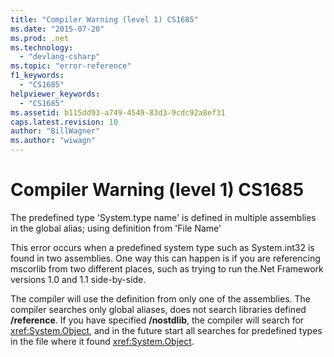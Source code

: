```yaml
---
title: "Compiler Warning (level 1) CS1685"
ms.date: "2015-07-20"
ms.prod: .net
ms.technology: 
  - "devlang-csharp"
ms.topic: "error-reference"
f1_keywords: 
  - "CS1685"
helpviewer_keywords: 
  - "CS1685"
ms.assetid: b115dd93-a749-4549-83d3-9cdc92a8ef31
caps.latest.revision: 10
author: "BillWagner"
ms.author: "wiwagn"
---
```

# Compiler Warning (level 1) CS1685
The predefined type 'System.type name' is defined in multiple assemblies in the global alias; using definition from 'File Name'  
  
 This error occurs when a predefined system type such as System.int32 is found in two assemblies. One way this can happen is if you are referencing mscorlib from two different places, such as trying to run the.Net Framework versions 1.0 and 1.1 side-by-side.  
  
 The compiler will use the definition from only one of the assemblies. The compiler searches only global aliases, does not search libraries defined **/reference**. If you have specified **/nostdlib**, the compiler will search for <xref:System.Object>, and in the future start all searches for predefined types in the file where it found <xref:System.Object>.
